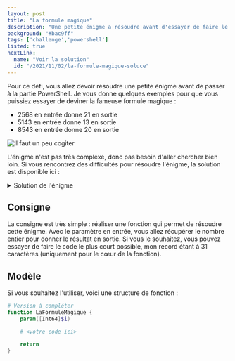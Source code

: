 ```yaml
---
layout: post
title: "La formule magique"
description: "Une petite énigme a résoudre avant d'essayer de faire le script le plus court possible pour la résoudre"
background: "#bac9ff"
tags: ['challenge','powershell']
listed: true
nextLink:
  name: "Voir la solution"
  id: "/2021/11/02/la-formule-magique-soluce"
---
```


Pour ce défi, vous allez devoir résoudre une petite énigme avant de passer à la partie PowerShell. Je vous donne quelques exemples pour que vous puissiez essayer de deviner la fameuse formule magique :

- 2568 en entrée donne 21 en sortie
- 5143 en entrée donne 13 en sortie
- 8543 en entrée donne 20 en sortie

![Il faut un peu cogiter](https://media.giphy.com/media/d3mlE7uhX8KFgEmY/giphy.gif)

L'énigme n'est pas très complexe, donc pas besoin d'aller chercher bien loin. Si vous rencontrez des difficultés pour résoudre l'énigme, la solution est disponible ici :

<details>
  <summary>Solution de l'énigme</summary>
  <p>Il suffit d'additionner les chiffres qui composent le nombre entre eux. Pour reprendre le premier exemple : <b>2568 devient 21</b> parce que 2+5+6+8 = 21</p>
</details>

## Consigne

La consigne est très simple : réaliser une fonction qui permet de résoudre cette énigme. Avec le paramètre en entrée, vous allez récupérer le nombre entier pour donner le résultat en sortie. Si vous le souhaitez, vous pouvez essayer de faire le code le plus court possible, mon record étant à 31 caractères (uniquement pour le cœur de la fonction).

## Modèle

Si vous souhaitez l'utiliser, voici une structure de fonction :

```powershell
# Version à compléter
function LaFormuleMagique {
    param([Int64]$i)

    # <votre code ici>

    return 
}
```
